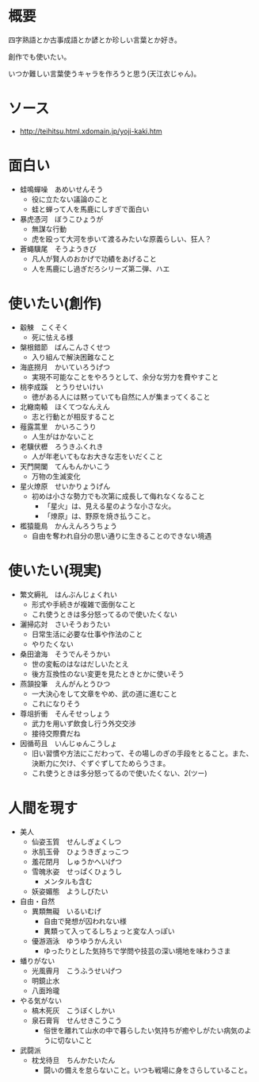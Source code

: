# 概要

四字熟語とか古事成語とか諺とか珍しい言葉とか好き。

創作でも使いたい。

いつか難しい言葉使うキャラを作ろうと思う(天江衣じゃん)。

# ソース

- http://teihitsu.html.xdomain.jp/yoji-kaki.htm

# 面白い

- 蛙鳴蟬噪　あめいせんそう
  - 役に立たない議論のこと
  - 蛙と蝉って人を馬鹿にしすぎで面白い
- 暴虎憑河　ぼうこひょうが
  - 無謀な行動
  - 虎を殴って大河を歩いて渡るみたいな原義らしい、狂人？
- 蒼蠅驥尾　そうようきび
  - 凡人が賢人のおかげで功績をあげること
  - 人を馬鹿にし過ぎだろシリーズ第二弾、ハエ

# 使いたい(創作)

- 觳觫　こくそく
  - 死に怯える様
- 槃根錯節　ばんこんさくせつ
  - 入り組んで解決困難なこと
- 海底撈月　かいていろうげつ
  - 実現不可能なことをやろうとして、余分な労力を費やすこと
- 桃李成蹊　とうりせいけい
  - 徳がある人には黙っていても自然に人が集まってくること
- 北轍南轅　ほくてつなんえん
  - 志と行動とが相反すること
- 薤露蒿里　かいろこうり
  - 人生がはかないこと
- 老驥伏櫪　ろうきふくれき
  - 人が年老いてもなお大きな志をいだくこと
- 天門開闔　てんもんかいこう
  - 万物の生滅変化
- 星火燎原　せいかりょうげん
  - 初めは小さな勢力でも次第に成長して侮れなくなること
    - 「星火」は、見える星のような小さな火。
    - 「燎原」は、野原を焼き払うこと。
- 檻猿籠鳥　かんえんろうちょう
  - 自由を奪われ自分の思い通りに生きることのできない境遇

# 使いたい(現実)

- 繁文縟礼　はんぶんじょくれい
  - 形式や手続きが複雑で面倒なこと
  - これ使うときは多分怒ってるので使いたくない
- 灑掃応対　さいそうおうたい
  - 日常生活に必要な仕事や作法のこと
  - やりたくない
- 桑田滄海　そうでんそうかい
  - 世の変転のはなはだしいたとえ
  - 後方互換性のない変更を見たときとかに使いそう
- 燕頷投筆　えんがんとうひつ
  - 一大決心をして文章をやめ、武の道に進むこと
  - これになりそう
- 尊俎折衝　そんそせっしょう
  - 武力を用いず飲食し行う外交交渉
  - 接待交際費だね
- 因循苟且　いんじゅんこうしょ
  - 旧い習慣や方法にこだわって、その場しのぎの手段をとること。また、決断力に欠け、ぐずぐずしてためらうさま。
  - これ使うときは多分怒ってるので使いたくない、2(ツー)

# 人間を現す

- 美人
  - 仙姿玉質　せんしぎょくしつ
  - 氷肌玉骨　ひょうきぎょっこつ
  - 羞花閉月　しゅうかへいげつ
  - 雪魄氷姿　せっぱくひょうし
    - メンタルも含む
  - 妖姿媚態　ようしびたい
- 自由・自然
  - 異類無礙　いるいむげ
    - 自由で発想が囚われない様
    - 異類って入ってるしちょっと変な人っぽい
  - 優游涵泳　ゆうゆうかんえい
    - ゆったりとした気持ちで学問や技芸の深い境地を味わうさま
- 蟠りがない
  - 光風霽月　こうふうせいげつ
  - 明鏡止水
  - 八面玲瓏
- やる気がない
  - 槁木死灰　こうぼくしかい
  - 泉石膏肓　せんせきこうこう
    - 俗世を離れて山水の中で暮らしたい気持ちが癒やしがたい病気のように切ないこと
- 武闘派
  - 枕戈待旦　ちんかたいたん
    - 闘いの備えを怠らないこと。いつも戦場に身をさらしていること。

